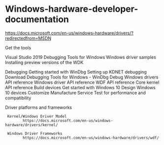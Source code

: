 # Windows-hardware-developer-documentation

https://docs.microsoft.com/en-us/windows-hardware/drivers/?redirectedfrom=MSDN


Get the tools

  Visual Studio 2019
  Debugging Tools for Windows
  Windows driver samples
  Installing preview versions of the WDK
  
  
Debugging
  Getting started with WinDbg
  Setting up KDNET debugging
  Download Debugging Tools for Windows - WinDbg
  Debug Windows drivers
API reference
  Windows driver API reference
  WDF API reference
  Core kernel API reference
Build devices
  Get started with Windows 10
  Design Windows 10 devices
  Customize
  Manufacture
  Service
  Test for performance and compatibility
  
  
  
  
  
 Driver platforms and frameworks
  
 
     Kernel/Windows Driver Model
            https://docs.microsoft.com/en-us/windows-hardware/drivers/kernel/

     Windows Driver Frameworks
            https://docs.microsoft.com/en-us/windows-hardware/drivers/wdf/
